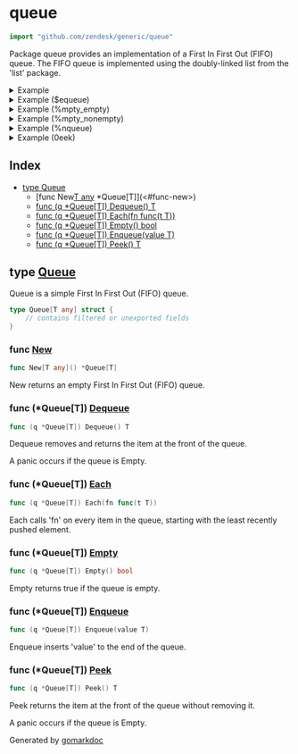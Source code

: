 <!-- Code generated by gomarkdoc. DO NOT EDIT -->

# queue

```go
import "github.com/zendesk/generic/queue"
```

Package queue provides an implementation of a First In First Out \(FIFO\) queue\. The FIFO queue is implemented using the doubly\-linked list from the 'list' package\.

<details><summary>Example</summary>
<p>

```go
{
	q := New[int]()
	q.Enqueue(1)
	q.Enqueue(2)

	q.Each(func(i int) {
		fmt.Println(i)
	})

}
```

#### Output

```
1
2
```

</p>
</details>

<details><summary>Example ($equeue)</summary>
<p>

```go
{
	q := New[int]()
	q.Enqueue(1)

	fmt.Println(q.Dequeue())

}
```

#### Output

```
1
```

</p>
</details>

<details><summary>Example (%mpty_empty)</summary>
<p>

```go
{
	q := New[int]()

	fmt.Println(q.Empty())

}
```

#### Output

```
true
```

</p>
</details>

<details><summary>Example (%mpty_nonempty)</summary>
<p>

```go
{
	q := New[int]()
	q.Enqueue(1)

	fmt.Println(q.Empty())

}
```

#### Output

```
false
```

</p>
</details>

<details><summary>Example (%nqueue)</summary>
<p>

```go
{
	q := New[int]()
	q.Enqueue(1)
}
```

</p>
</details>

<details><summary>Example (0eek)</summary>
<p>

```go
{
	q := New[int]()
	q.Enqueue(1)

	fmt.Println(q.Peek())

}
```

#### Output

```
1
```

</p>
</details>

## Index

- [type Queue](<#type-queue>)
  - [func New[T any]() *Queue[T]](<#func-new>)
  - [func (q *Queue[T]) Dequeue() T](<#func-queuet-dequeue>)
  - [func (q *Queue[T]) Each(fn func(t T))](<#func-queuet-each>)
  - [func (q *Queue[T]) Empty() bool](<#func-queuet-empty>)
  - [func (q *Queue[T]) Enqueue(value T)](<#func-queuet-enqueue>)
  - [func (q *Queue[T]) Peek() T](<#func-queuet-peek>)


## type [Queue](<https://github.com/zendesk/generic/blob/master/queue/queue.go#L11-L13>)

Queue is a simple First In First Out \(FIFO\) queue\.

```go
type Queue[T any] struct {
    // contains filtered or unexported fields
}
```

### func [New](<https://github.com/zendesk/generic/blob/master/queue/queue.go#L16>)

```go
func New[T any]() *Queue[T]
```

New returns an empty First In First Out \(FIFO\) queue\.

### func \(\*Queue\[T\]\) [Dequeue](<https://github.com/zendesk/generic/blob/master/queue/queue.go#L30>)

```go
func (q *Queue[T]) Dequeue() T
```

Dequeue removes and returns the item at the front of the queue\.

A panic occurs if the queue is Empty\.

### func \(\*Queue\[T\]\) [Each](<https://github.com/zendesk/generic/blob/master/queue/queue.go#L51>)

```go
func (q *Queue[T]) Each(fn func(t T))
```

Each calls 'fn' on every item in the queue\, starting with the least recently pushed element\.

### func \(\*Queue\[T\]\) [Empty](<https://github.com/zendesk/generic/blob/master/queue/queue.go#L45>)

```go
func (q *Queue[T]) Empty() bool
```

Empty returns true if the queue is empty\.

### func \(\*Queue\[T\]\) [Enqueue](<https://github.com/zendesk/generic/blob/master/queue/queue.go#L23>)

```go
func (q *Queue[T]) Enqueue(value T)
```

Enqueue inserts 'value' to the end of the queue\.

### func \(\*Queue\[T\]\) [Peek](<https://github.com/zendesk/generic/blob/master/queue/queue.go#L40>)

```go
func (q *Queue[T]) Peek() T
```

Peek returns the item at the front of the queue without removing it\.

A panic occurs if the queue is Empty\.



Generated by [gomarkdoc](<https://github.com/princjef/gomarkdoc>)
